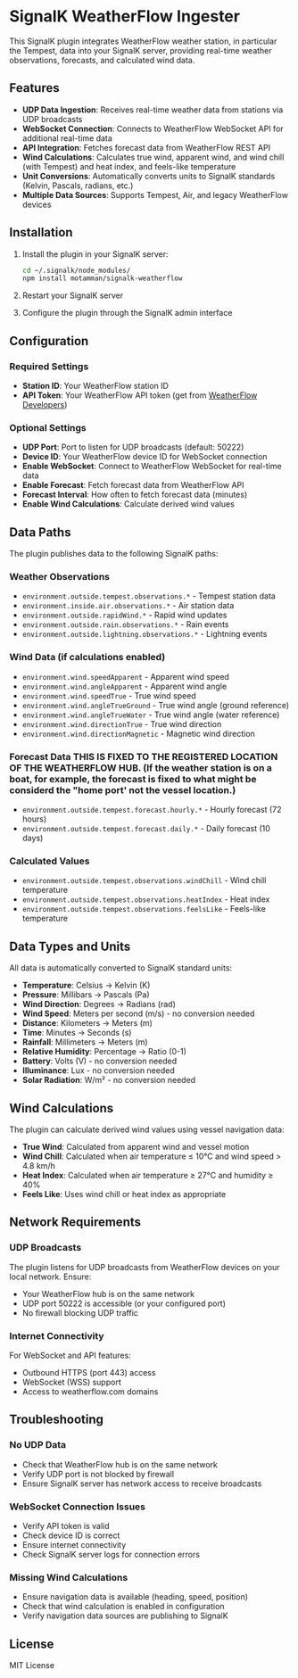 # SignalK WeatherFlow Ingester

This SignalK plugin integrates WeatherFlow weather station, in particular the Tempest, data into your SignalK server, providing real-time weather observations, forecasts, and calculated wind data.


## Features

- **UDP Data Ingestion**: Receives real-time weather data from stations via UDP broadcasts
- **WebSocket Connection**: Connects to WeatherFlow WebSocket API for additional real-time data
- **API Integration**: Fetches forecast data from WeatherFlow REST API
- **Wind Calculations**: Calculates true wind, apparent wind, and wind chill (with Tempest) and heat index, and feels-like temperature
- **Unit Conversions**: Automatically converts units to SignalK standards (Kelvin, Pascals, radians, etc.)
- **Multiple Data Sources**: Supports Tempest, Air, and legacy WeatherFlow devices

## Installation

1. Install the plugin in your SignalK server:
   ```bash
   cd ~/.signalk/node_modules/
   npm install motamman/signalk-weatherflow
   ```

2. Restart your SignalK server

3. Configure the plugin through the SignalK admin interface

## Configuration

### Required Settings

- **Station ID**: Your WeatherFlow station ID
- **API Token**: Your WeatherFlow API token (get from [WeatherFlow Developers](https://weatherflow.github.io/SmartWeather/api/))

### Optional Settings

- **UDP Port**: Port to listen for UDP broadcasts (default: 50222)
- **Device ID**: Your WeatherFlow device ID for WebSocket connection
- **Enable WebSocket**: Connect to WeatherFlow WebSocket for real-time data
- **Enable Forecast**: Fetch forecast data from WeatherFlow API
- **Forecast Interval**: How often to fetch forecast data (minutes)
- **Enable Wind Calculations**: Calculate derived wind values

## Data Paths

The plugin publishes data to the following SignalK paths:

### Weather Observations
- `environment.outside.tempest.observations.*` - Tempest station data
- `environment.inside.air.observations.*` - Air station data
- `environment.outside.rapidWind.*` - Rapid wind updates
- `environment.outside.rain.observations.*` - Rain events
- `environment.outside.lightning.observations.*` - Lightning events

### Wind Data (if calculations enabled)
- `environment.wind.speedApparent` - Apparent wind speed
- `environment.wind.angleApparent` - Apparent wind angle
- `environment.wind.speedTrue` - True wind speed
- `environment.wind.angleTrueGround` - True wind angle (ground reference)
- `environment.wind.angleTrueWater` - True wind angle (water reference)
- `environment.wind.directionTrue` - True wind direction
- `environment.wind.directionMagnetic` - Magnetic wind direction

### Forecast Data THIS IS FIXED TO THE REGISTERED LOCATION OF THE WEATHERFLOW HUB. (If the weather station is on a boat, for example, the forecast is fixed to what might be considerd the "home port' not the vessel location.)
- `environment.outside.tempest.forecast.hourly.*` - Hourly forecast (72 hours)
- `environment.outside.tempest.forecast.daily.*` - Daily forecast (10 days)

### Calculated Values
- `environment.outside.tempest.observations.windChill` - Wind chill temperature
- `environment.outside.tempest.observations.heatIndex` - Heat index
- `environment.outside.tempest.observations.feelsLike` - Feels-like temperature

## Data Types and Units

All data is automatically converted to SignalK standard units:

- **Temperature**: Celsius → Kelvin (K)
- **Pressure**: Millibars → Pascals (Pa)
- **Wind Direction**: Degrees → Radians (rad)
- **Wind Speed**: Meters per second (m/s) - no conversion needed
- **Distance**: Kilometers → Meters (m)
- **Time**: Minutes → Seconds (s)
- **Rainfall**: Millimeters → Meters (m)
- **Relative Humidity**: Percentage → Ratio (0-1)
- **Battery**: Volts (V) - no conversion needed
- **Illuminance**: Lux - no conversion needed
- **Solar Radiation**: W/m² - no conversion needed

## Wind Calculations

The plugin can calculate derived wind values using vessel navigation data:

- **True Wind**: Calculated from apparent wind and vessel motion
- **Wind Chill**: Calculated when air temperature ≤ 10°C and wind speed > 4.8 km/h
- **Heat Index**: Calculated when air temperature ≥ 27°C and humidity ≥ 40%
- **Feels Like**: Uses wind chill or heat index as appropriate

## Network Requirements

### UDP Broadcasts
The plugin listens for UDP broadcasts from WeatherFlow devices on your local network. Ensure:
- Your WeatherFlow hub is on the same network
- UDP port 50222 is accessible (or your configured port)
- No firewall blocking UDP traffic

### Internet Connectivity
For WebSocket and API features:
- Outbound HTTPS (port 443) access
- WebSocket (WSS) support
- Access to weatherflow.com domains

## Troubleshooting

### No UDP Data
- Check that WeatherFlow hub is on the same network
- Verify UDP port is not blocked by firewall
- Ensure SignalK server has network access to receive broadcasts

### WebSocket Connection Issues
- Verify API token is valid
- Check device ID is correct
- Ensure internet connectivity
- Check SignalK server logs for connection errors

### Missing Wind Calculations
- Ensure navigation data is available (heading, speed, position)
- Check that wind calculation is enabled in configuration
- Verify navigation data sources are publishing to SignalK

## License

MIT License

